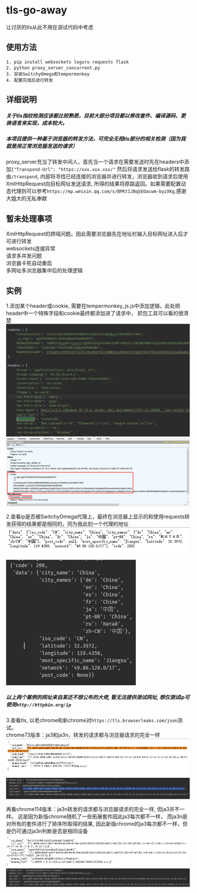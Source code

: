 # tls-go-away
让讨厌的tls从此不用在调试代码中考虑

## 使用方法

````
1. pip install websockets loguru requests flask
2. python proxy_server_concurrent.py
3. 安装SwitchyOmega和tempermonkey
4. 配置完成后进行转发
````

## 详细说明

##### 关于tls指纹检测应该都比较熟悉，目前大部分项目都以修改套件、编译源码、更换语言来实现，成本较大。
##### 本项目提供一种基于浏览器的转发方法，可完全无视tls部分的相关检测（因为我就是用正常浏览器发送的请求）

proxy_server充当了转发中间人，首先当一个请求在需要发送时先在headers中添加`{"Transpond-Url": "https://xxx.xxx.xxx/"`
然后将请求发送给flask的转发路由`/transpond`, 内部将寻找已经连接的浏览器并进行转发，浏览器收到请求后使用XmlHttpRequest向目标网址发送请求,
所得的结果将原路返回。如果需要配置动态代理则可以参考`https://mp.weixin.qq.com/s/BPKtIJBqSEOacwm-byzXKg`.感谢大姐大的无私奉献

## 暂未处理事项

XmlHttpRequest的跨域问题。因此需要浏览器先在地址栏输入目标网址进入后才可进行转发<br>
websockets连接异常<br>
请求多并发问题<br>
浏览器卡死自动重启<br>
多网址多浏览器集中后的处理逻辑<br>


## 实例

1.添加某个header或cookie, 需要在tempermonkey_js.js中添加逻辑，此处把header中一个特殊字段和cookie最终都添加进了请求中，
抓包工具可以看的很清楚
![image](IMG/g.png)<br>
![image](IMG/f.png)


2.查看ip是否被SwitchyOmega代理上，最终在浏览器上显示的和使用requests转发获得的结果都是相同的，同为我此刻一个代理的地址<br>
![image](IMG/q.png)<br>
![image](IMG/w.png)

##### 以上两个案例的网址来自某还不想公布的大佬, 暂无法提供测试网址, 想仅测试ip可使用`http://httpbin.org/ip`


3.查看tls, 以老chrome和新chrome对`https://tls.browserleaks.com/json`测试。<br>
chrome73版本：ja3和ja3n，转发的请求都与浏览器请求的完全一样
![image](IMG/t.png)<br>
![image](IMG/y.png)<br>

再看chrome114版本：ja3n转发的请求都与浏览器请求的完全一样, 但ja3并不一样。
这是因为新版chrome随机了一些拓展套件因此ja3每次都不一样，
而ja3n是对所有的套件进行了排序所取得的结果, 因此新版chrome的ja3每次都不一样，但是仍可通过ja3n判断是否是相同设备<br>
![image](IMG/z.png)<br>
![image](IMG/x.png)<br>

